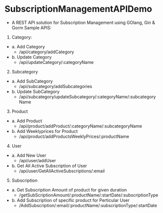 # SubscriptionManagementAPIDemo

- A REST API solution for Subscription Management using GOlang, Gin & Gorm
Sample APIS:
1. Category:
 - a. Add Category 
    - /api/category/addCategory
 - b. Update Category
    - /api/updateCategory/:categoryName 
  
2. Subcategory
 - a. Add SubCategory
     - /api/subcategory/addSubcategories
 - b. Update SubCategory
     - /api/subcategory/updateSubcategory/:categoryName/:subcategoryName

3. Product
 - a. Add Product 
     - /api/product/addProduct/:categoryName/:subcategoryName
 - b. Add Weeklyprices for Product
     - /api/product/addProductsWeeklyPrices/:productName
    
4. User
 - a. Add New User
     - /api/user/addUser
 - b. Get All Active Subscription of User
     - /api/user/GetAllActiveSubscriptions/:email
   
5. Subscription
 - a. Get Subscription Amount of product for given duration
     - /getSubScriptionAmount/:productName/:startDate/:subscriptionType
 - b. Add Subscription of specific product for Perticular User
     - /AddSubscription/:email/:productName/:subscriptionType/:startDate
  

